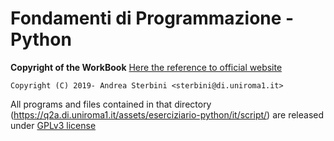 # Fondamenti di Programmazione - Python


**Copyright of the WorkBook** [Here the reference to official website](https://q2a.di.uniroma1.it/)
~~~
Copyright (C) 2019- Andrea Sterbini <sterbini@di.uniroma1.it>
~~~                    
All programs and files contained in that directory (https://q2a.di.uniroma1.it/assets/eserciziario-python/it/script/) are released under [GPLv3 license](https://www.gnu.org/licenses/gpl-3.0.en.html)